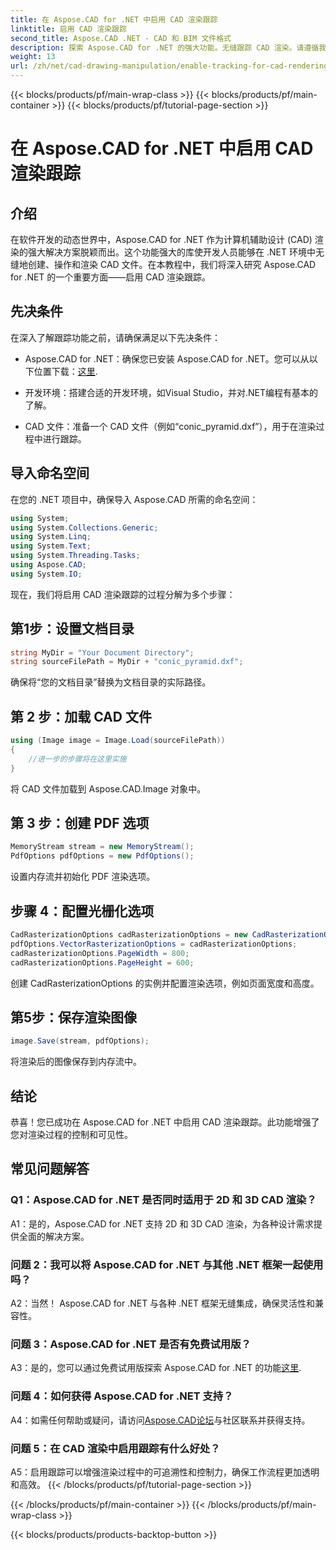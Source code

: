 ```yaml
---
title: 在 Aspose.CAD for .NET 中启用 CAD 渲染跟踪
linktitle: 启用 CAD 渲染跟踪
second_title: Aspose.CAD .NET - CAD 和 BIM 文件格式
description: 探索 Aspose.CAD for .NET 的强大功能。无缝跟踪 CAD 渲染。请遵循我们的分步指南以增强控制和效率。
weight: 13
url: /zh/net/cad-drawing-manipulation/enable-tracking-for-cad-rendering/
---
```


{{< blocks/products/pf/main-wrap-class >}}
{{< blocks/products/pf/main-container >}}
{{< blocks/products/pf/tutorial-page-section >}}

# 在 Aspose.CAD for .NET 中启用 CAD 渲染跟踪

## 介绍

在软件开发的动态世界中，Aspose.CAD for .NET 作为计算机辅助设计 (CAD) 渲染的强大解决方案脱颖而出。这个功能强大的库使开发人员能够在 .NET 环境中无缝地创建、操作和渲染 CAD 文件。在本教程中，我们将深入研究 Aspose.CAD for .NET 的一个重要方面——启用 CAD 渲染跟踪。

## 先决条件

在深入了解跟踪功能之前，请确保满足以下先决条件：

-  Aspose.CAD for .NET：确保您已安装 Aspose.CAD for .NET。您可以从以下位置下载：[这里](https://releases.aspose.com/cad/net/).

- 开发环境：搭建合适的开发环境，如Visual Studio，并对.NET编程有基本的了解。

- CAD 文件：准备一个 CAD 文件（例如“conic_pyramid.dxf”），用于在渲染过程中进行跟踪。

## 导入命名空间

在您的 .NET 项目中，确保导入 Aspose.CAD 所需的命名空间：

```csharp
using System;
using System.Collections.Generic;
using System.Linq;
using System.Text;
using System.Threading.Tasks;
using Aspose.CAD;
using System.IO;
```

现在，我们将启用 CAD 渲染跟踪的过程分解为多个步骤：

## 第1步：设置文档目录

```csharp
string MyDir = "Your Document Directory";
string sourceFilePath = MyDir + "conic_pyramid.dxf";
```

确保将“您的文档目录”替换为文档目录的实际路径。

## 第 2 步：加载 CAD 文件

```csharp
using (Image image = Image.Load(sourceFilePath))
{
    //进一步的步骤将在这里实施
}
```

将 CAD 文件加载到 Aspose.CAD.Image 对象中。

## 第 3 步：创建 PDF 选项

```csharp
MemoryStream stream = new MemoryStream();
PdfOptions pdfOptions = new PdfOptions();
```

设置内存流并初始化 PDF 渲染选项。

## 步骤 4：配置光栅化选项

```csharp
CadRasterizationOptions cadRasterizationOptions = new CadRasterizationOptions();
pdfOptions.VectorRasterizationOptions = cadRasterizationOptions;
cadRasterizationOptions.PageWidth = 800;
cadRasterizationOptions.PageHeight = 600;
```

创建 CadRasterizationOptions 的实例并配置渲染选项，例如页面宽度和高度。

## 第5步：保存渲染图像

```csharp
image.Save(stream, pdfOptions);
```

将渲染后的图像保存到内存流中。

## 结论

恭喜！您已成功在 Aspose.CAD for .NET 中启用 CAD 渲染跟踪。此功能增强了您对渲染过程的控制和可见性。

## 常见问题解答

### Q1：Aspose.CAD for .NET 是否同时适用于 2D 和 3D CAD 渲染？

A1：是的，Aspose.CAD for .NET 支持 2D 和 3D CAD 渲染，为各种设计需求提供全面的解决方案。

### 问题 2：我可以将 Aspose.CAD for .NET 与其他 .NET 框架一起使用吗？

A2：当然！ Aspose.CAD for .NET 与各种 .NET 框架无缝集成，确保灵活性和兼容性。

### 问题 3：Aspose.CAD for .NET 是否有免费试用版？

 A3：是的，您可以通过免费试用版探索 Aspose.CAD for .NET 的功能[这里](https://releases.aspose.com/).

### 问题 4：如何获得 Aspose.CAD for .NET 支持？

 A4：如需任何帮助或疑问，请访问[Aspose.CAD论坛](https://forum.aspose.com/c/cad/19)与社区联系并获得支持。

### 问题 5：在 CAD 渲染中启用跟踪有什么好处？

A5：启用跟踪可以增强渲染过程中的可追溯性和控制力，确保工作流程更加透明和高效。
{{< /blocks/products/pf/tutorial-page-section >}}

{{< /blocks/products/pf/main-container >}}
{{< /blocks/products/pf/main-wrap-class >}}

{{< blocks/products/products-backtop-button >}}
